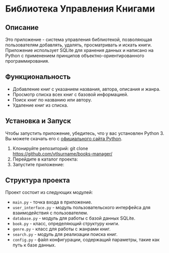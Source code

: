 # Библиотека Управления Книгами

## Описание
Это приложение - система управления библиотекой, позволяющая пользователям добавлять, удалять, просматривать и искать книги. Приложение использует SQLite для хранения данных и написано на Python с применением принципов объектно-ориентированного программирования.

## Функциональность
- Добавление книг с указанием названия, автора, описания и жанра.
- Просмотр списка всех книг с базовой информацией.
- Поиск книг по названию или автору.
- Удаление книг из списка.

## Установка и Запуск
Чтобы запустить приложение, убедитесь, что у вас установлен Python 3. Вы можете скачать его с [официального сайта Python](https://www.python.org/downloads/).

1. Клонируйте репозиторий:
git clone https://github.com/vtlsurname/books-manager/
2. Перейдите в каталог проекта:
3. Запустите приложение:

## Структура проекта
Проект состоит из следующих модулей:
- `main.py` - точка входа в приложение.
- `user_interface.py` - модуль пользовательского интерфейса для взаимодействия с пользователем.
- `database.py` - модуль для работы с базой данных SQLite.
- `book.py` - класс, определяющий структуру книги.
- `genre.py` - класс для работы с жанрами книг.
- `search.py` - модуль для реализации поиска книг.
- `config.py` - файл конфигурации, содержащий параметры, такие как путь к базе данных.
